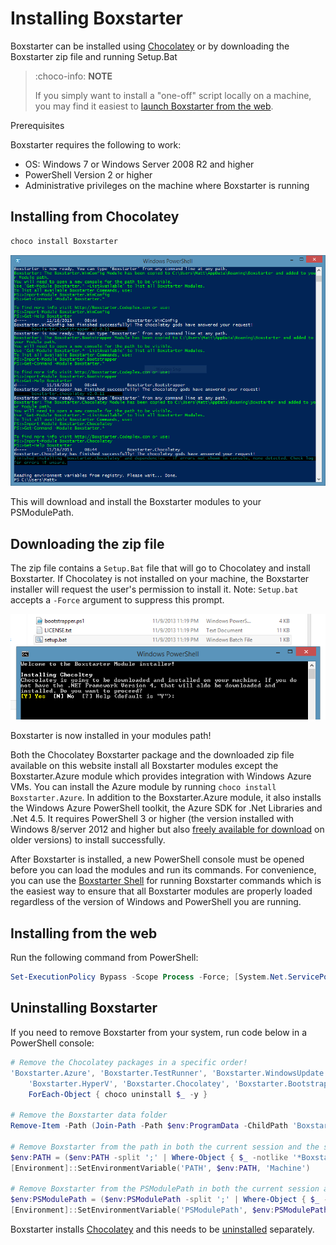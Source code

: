 ﻿---
Order: 30
Title: Installing Boxstarter
---

# Installing Boxstarter

Boxstarter can be installed using [Chocolatey](https://chocolatey.org) or by downloading the Boxstarter zip file and running Setup.Bat

> :choco-info: **NOTE**
>
> If you simply want to install a "one-off" script locally on a machine, you may find it easiest to [launch Boxstarter from the web](weblauncher).

 Prerequisites

Boxstarter requires the following to work:

- OS: Windows 7 or Windows Server 2008 R2 and higher
- PowerShell Version 2 or higher
- Administrative privileges on the machine where Boxstarter is running

## Installing from Chocolatey

```powershell
choco install Boxstarter
```

![Boxstarter Windows PowerShell install output](/assets/images/installed.png)

This will download and install the Boxstarter modules to your PSModulePath.

## Downloading the zip file

The zip file contains a `Setup.Bat` file that will go to Chocolatey and install Boxstarter. If Chocolatey is not installed on your machine, the Boxstarter installer will request the user's permission to install it. Note: `Setup.bat` accepts a `-Force` argument to suppress this prompt.

![Boxstarter Module installer](/assets/images/setup.png)

Boxstarter is now installed in your modules path!

Both the Chocolatey Boxstarter package and the downloaded zip file available on this website install all Boxstarter modules except the Boxstarter.Azure module which provides integration with Windows Azure VMs. You can install the Azure module by running `choco install Boxstarter.Azure`. In addition to the Boxstarter.Azure module, it also installs the Windows Azure PowerShell toolkit, the Azure SDK for .Net Libraries and .Net 4.5. It requires PowerShell 3 or higher (the version installed with Windows 8/server 2012 and higher but also [freely available for download](https://www.microsoft.com/en-us/download/details.aspx?id=40855) on older versions) to install successfully.

After Boxstarter is installed, a new PowerShell console must be opened before you can load the modules and run its commands. For convenience, you can use the [Boxstarter Shell](usingboxstarter) for running Boxstarter commands which is the easiest way to ensure that all Boxstarter modules are properly loaded regardless of the version of Windows and PowerShell you are running.

## Installing from the web

Run the following command from PowerShell:

```powershell
Set-ExecutionPolicy Bypass -Scope Process -Force; [System.Net.ServicePointManager]::SecurityProtocol = [System.Net.ServicePointManager]::SecurityProtocol -bor 3072; iex ((New-Object System.Net.WebClient).DownloadString('https://boxstarter.org/bootstrapper.ps1')); Get-Boxstarter -Force
```

## Uninstalling Boxstarter

If you need to remove Boxstarter from your system, run code below in a PowerShell console:

```powershell
# Remove the Chocolatey packages in a specific order!
'Boxstarter.Azure', 'Boxstarter.TestRunner', 'Boxstarter.WindowsUpdate', 'Boxstarter',
    'Boxstarter.HyperV', 'Boxstarter.Chocolatey', 'Boxstarter.Bootstrapper', 'Boxstarter.WinConfig', 'BoxStarter.Common' |
    ForEach-Object { choco uninstall $_ -y }

# Remove the Boxstarter data folder
Remove-Item -Path (Join-Path -Path $env:ProgramData -ChildPath 'Boxstarter') -Recurse -Force

# Remove Boxstarter from the path in both the current session and the system
$env:PATH = ($env:PATH -split ';' | Where-Object { $_ -notlike '*Boxstarter*' }) -join ';'
[Environment]::SetEnvironmentVariable('PATH', $env:PATH, 'Machine')

# Remove Boxstarter from the PSModulePath in both the current session and the system
$env:PSModulePath = ($env:PSModulePath -split ';' | Where-Object { $_ -notlike '*Boxstarter*' }) -join ';'
[Environment]::SetEnvironmentVariable('PSModulePath', $env:PSModulePath, 'Machine')
```

Boxstarter installs [Chocolatey](https://chocolatey.org) and this needs to be [uninstalled](https://docs.chocolatey.org/en-us/choco/uninstallation) separately.
